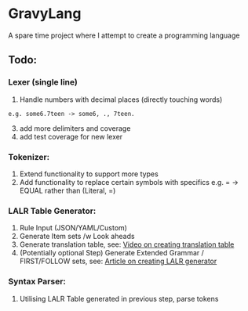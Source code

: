 # GravyLang
A spare time project where I attempt to create a programming language

## Todo:
### Lexer (single line)
  1. Handle numbers with decimal places (directly touching words)
  
    e.g. some6.7teen -> some6, ., 7teen.
  3. add more delimiters and coverage
  4. add test coverage for new lexer
  
### Tokenizer:
  1. Extend functionality to support more types
  2. Add functionality to replace certain symbols with specifics e.g. = -> EQUAL rather than (Literal, =)
  
### LALR Table Generator:
  1. Rule Input (JSON/YAML/Custom)
  2. Generate Item sets /w Look aheads
  3. Generate translation table, see: [Video on creating translation table](https://www.youtube.com/watch?v=DYnyOeEXWuU)
  4. (Potentially optional Step) Generate Extended Grammar / FIRST/FOLLOW sets, see: [Article on creating LALR generator](https://web.cs.dal.ca/~sjackson/lalr1.html)
  
### Syntax Parser:
  1. Utilising LALR Table generated in previous step, parse tokens
